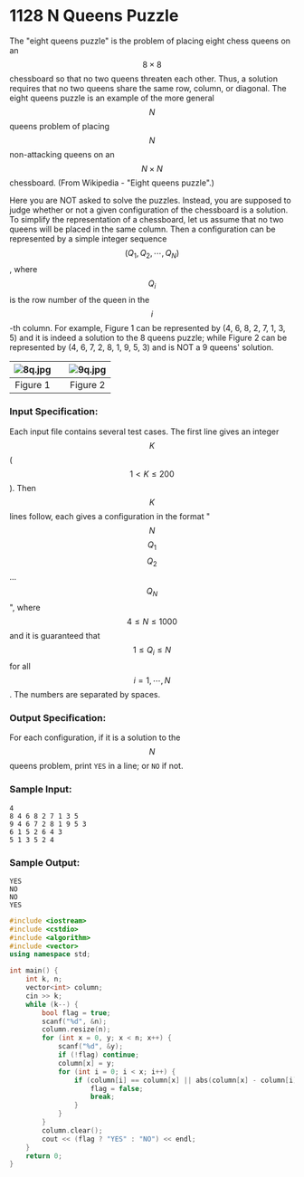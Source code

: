 # 1128 N Queens Puzzle
The "eight queens puzzle" is the problem of placing eight chess queens on an $$8\times 8$$ chessboard so that no two queens threaten each other. Thus, a solution requires that no two queens share the same row, column, or diagonal. The eight queens puzzle is an example of the more general $$N$$ queens problem of placing $$N$$ non-attacking queens on an $$N\times N$$  chessboard. (From Wikipedia - "Eight queens puzzle".)

Here you are NOT asked to solve the puzzles. Instead, you are supposed to judge whether or not a given configuration of the chessboard is a solution. To simplify the representation of a chessboard, let us assume that no two queens will be placed in the same column. Then a configuration can be represented by a simple integer sequence $$(Q_1, Q_2, \cdots , Q_N)$$, where $$Q_i$$ is the row number of the queen in the $$i$$-th column. For example, Figure 1 can be represented by (4, 6, 8, 2, 7, 1, 3, 5) and it is indeed a solution to the 8 queens puzzle; while Figure 2 can be represented by (4, 6, 7, 2, 8, 1, 9, 5, 3) and is NOT a 9 queens' solution.

|![8q.jpg](~/7d0443cf-5c19-4494-98a6-0f0f54894eaa.jpg)| |![9q.jpg](~/d187e37a-4eb8-4215-8e2c-040a73c5c8d8.jpg)|
|:--:|-|:--:|
|Figure 1| |Figure 2|


### Input Specification:

Each input file contains several test cases. The first line gives an integer $$K$$ ($$1<K\le 200$$). Then $$K$$ lines follow, each gives a configuration in the format "$$N$$ $$Q_1$$ $$Q_2$$ ... $$Q_N$$", where $$4\le N\le 1000$$ and it is guaranteed that $$1\le Q_i\le N$$ for all $$i=1, \cdots , N$$. The numbers are separated by spaces.


### Output Specification:

For each configuration, if it is a solution to the $$N$$ queens problem, print `YES` in a line; or `NO` if not.

### Sample Input:
```in
4
8 4 6 8 2 7 1 3 5
9 4 6 7 2 8 1 9 5 3
6 1 5 2 6 4 3
5 1 3 5 2 4
```

### Sample Output:
```out
YES
NO
NO
YES
```

```cpp
#include <iostream>
#include <cstdio>
#include <algorithm>
#include <vector>
using namespace std;

int main() {
	int k, n;
	vector<int> column;
	cin >> k;
	while (k--) {
		bool flag = true;
		scanf("%d", &n);
		column.resize(n);
		for (int x = 0, y; x < n; x++) {
			scanf("%d", &y);
			if (!flag) continue;
			column[x] = y;
			for (int i = 0; i < x; i++) {
				if (column[i] == column[x] || abs(column[x] - column[i]) == abs(x - i)) {
					flag = false;
					break;
				}
			}
		}
		column.clear();
		cout << (flag ? "YES" : "NO") << endl;
	}
	return 0;
}
```